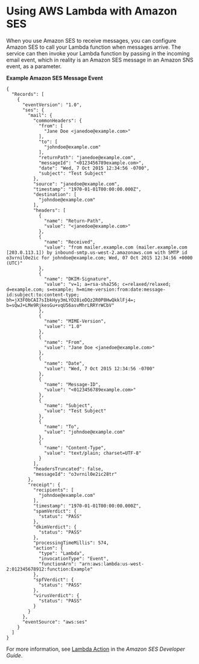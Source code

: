 # Using AWS Lambda with Amazon SES<a name="services-ses"></a>

When you use Amazon SES to receive messages, you can configure Amazon SES to call your Lambda function when messages arrive\. The service can then invoke your Lambda function by passing in the incoming email event, which in reality is an Amazon SES message in an Amazon SNS event, as a parameter\.

**Example Amazon SES Message Event**  

```
{
  "Records": [
    {
      "eventVersion": "1.0",
      "ses": {
        "mail": {
          "commonHeaders": {
            "from": [
              "Jane Doe <janedoe@example.com>"
            ],
            "to": [
              "johndoe@example.com"
            ],
            "returnPath": "janedoe@example.com",
            "messageId": "<0123456789example.com>",
            "date": "Wed, 7 Oct 2015 12:34:56 -0700",
            "subject": "Test Subject"
          },
          "source": "janedoe@example.com",
          "timestamp": "1970-01-01T00:00:00.000Z",
          "destination": [
            "johndoe@example.com"
          ],
          "headers": [
            {
              "name": "Return-Path",
              "value": "<janedoe@example.com>"
            },
            {
              "name": "Received",
              "value": "from mailer.example.com (mailer.example.com [203.0.113.1]) by inbound-smtp.us-west-2.amazonaws.com with SMTP id o3vrnil0e2ic for johndoe@example.com; Wed, 07 Oct 2015 12:34:56 +0000 (UTC)"
            },
            {
              "name": "DKIM-Signature",
              "value": "v=1; a=rsa-sha256; c=relaxed/relaxed; d=example.com; s=example; h=mime-version:from:date:message-id:subject:to:content-type; bh=jX3F0bCAI7sIbkHyy3mLYO28ieDQz2R0P8HwQkklFj4=; b=sQwJ+LMe9RjkesGu+vqU56asvMhrLRRYrWCbV"
            },
            {
              "name": "MIME-Version",
              "value": "1.0"
            },
            {
              "name": "From",
              "value": "Jane Doe <janedoe@example.com>"
            },
            {
              "name": "Date",
              "value": "Wed, 7 Oct 2015 12:34:56 -0700"
            },
            {
              "name": "Message-ID",
              "value": "<0123456789example.com>"
            },
            {
              "name": "Subject",
              "value": "Test Subject"
            },
            {
              "name": "To",
              "value": "johndoe@example.com"
            },
            {
              "name": "Content-Type",
              "value": "text/plain; charset=UTF-8"
            }
          ],
          "headersTruncated": false,
          "messageId": "o3vrnil0e2ic28tr"
        },
        "receipt": {
          "recipients": [
            "johndoe@example.com"
          ],
          "timestamp": "1970-01-01T00:00:00.000Z",
          "spamVerdict": {
            "status": "PASS"
          },
          "dkimVerdict": {
            "status": "PASS"
          },
          "processingTimeMillis": 574,
          "action": {
            "type": "Lambda",
            "invocationType": "Event",
            "functionArn": "arn:aws:lambda:us-west-2:012345678912:function:Example"
          },
          "spfVerdict": {
            "status": "PASS"
          },
          "virusVerdict": {
            "status": "PASS"
          }
        }
      },
      "eventSource": "aws:ses"
    }
  ]
}
```

For more information, see [Lambda Action](https://docs.aws.amazon.com/ses/latest/DeveloperGuide/receiving-email-action-lambda.html) in the *Amazon SES Developer Guide*\.